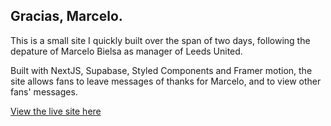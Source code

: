 ## Gracias, Marcelo.

This is a small site I quickly built over the span of two days, following the depature of Marcelo Bielsa as manager of Leeds United.

Built with NextJS, Supabase, Styled Components and Framer motion, the site allows fans to leave messages of thanks for Marcelo, and to view other fans' messages.

<a href="https://gracias-marcelo.lufctrust.com" target="_blank">View the live site here</a>
